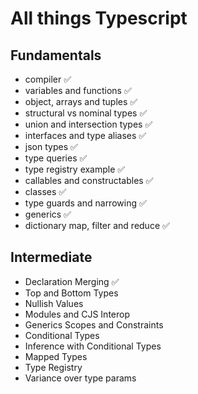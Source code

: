 # All things Typescript

## Fundamentals
- compiler ✅
- variables and functions ✅
- object, arrays and tuples ✅
- structural vs nominal types ✅
- union and intersection types ✅
- interfaces and type aliases ✅
- json types ✅
- type queries ✅
- type registry example ✅
- callables and constructables ✅
- classes ✅
- type guards and narrowing ✅
- generics ✅
- dictionary map, filter and reduce ✅

## Intermediate
- Declaration Merging ✅
- Top and Bottom Types
- Nullish Values
- Modules and CJS Interop
- Generics Scopes and Constraints
- Conditional Types
- Inference with Conditional Types
- Mapped Types
- Type Registry
- Variance over type params